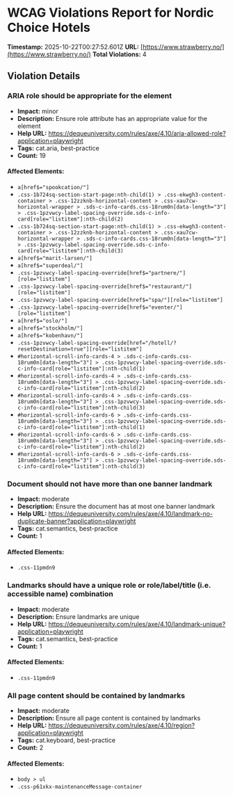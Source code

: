 # WCAG Violations Report for Nordic Choice Hotels

**Timestamp:** 2025-10-22T00:27:52.601Z
**URL:** [https://www.strawberry.no/](https://www.strawberry.no/)
**Total Violations:** 4

## Violation Details

### ARIA role should be appropriate for the element

- **Impact:** minor
- **Description:** Ensure role attribute has an appropriate value for the element
- **Help URL:** https://dequeuniversity.com/rules/axe/4.10/aria-allowed-role?application=playwright
- **Tags:** cat.aria, best-practice
- **Count:** 19

#### Affected Elements:

- `a[href$="spookcation/"]`
- `.css-1b724sq-section-start-page:nth-child(1) > .css-ekwgh3-content-container > .css-12zzknb-horizontal-content > .css-xau7cw-horizontal-wrapper > .sds-c-info-cards.css-18rum0n[data-length="3"] > .css-1pzvwcy-label-spacing-override.sds-c-info-card[role="listitem"]:nth-child(2)`
- `.css-1b724sq-section-start-page:nth-child(1) > .css-ekwgh3-content-container > .css-12zzknb-horizontal-content > .css-xau7cw-horizontal-wrapper > .sds-c-info-cards.css-18rum0n[data-length="3"] > .css-1pzvwcy-label-spacing-override.sds-c-info-card[role="listitem"]:nth-child(3)`
- `a[href$="marit-larsen/"]`
- `a[href$="superdeal/"]`
- `.css-1pzvwcy-label-spacing-override[href$="partnere/"][role="listitem"]`
- `.css-1pzvwcy-label-spacing-override[href$="restaurant/"][role="listitem"]`
- `.css-1pzvwcy-label-spacing-override[href$="spa/"][role="listitem"]`
- `.css-1pzvwcy-label-spacing-override[href$="eventer/"][role="listitem"]`
- `a[href$="oslo/"]`
- `a[href$="stockholm/"]`
- `a[href$="kobenhavn/"]`
- `.css-1pzvwcy-label-spacing-override[href="/hotell/?resetDestination=true"][role="listitem"]`
- `#horizontal-scroll-info-cards-4 > .sds-c-info-cards.css-18rum0n[data-length="3"] > .css-1pzvwcy-label-spacing-override.sds-c-info-card[role="listitem"]:nth-child(1)`
- `#horizontal-scroll-info-cards-4 > .sds-c-info-cards.css-18rum0n[data-length="3"] > .css-1pzvwcy-label-spacing-override.sds-c-info-card[role="listitem"]:nth-child(2)`
- `#horizontal-scroll-info-cards-4 > .sds-c-info-cards.css-18rum0n[data-length="3"] > .css-1pzvwcy-label-spacing-override.sds-c-info-card[role="listitem"]:nth-child(3)`
- `#horizontal-scroll-info-cards-6 > .sds-c-info-cards.css-18rum0n[data-length="3"] > .css-1pzvwcy-label-spacing-override.sds-c-info-card[role="listitem"]:nth-child(1)`
- `#horizontal-scroll-info-cards-6 > .sds-c-info-cards.css-18rum0n[data-length="3"] > .css-1pzvwcy-label-spacing-override.sds-c-info-card[role="listitem"]:nth-child(2)`
- `#horizontal-scroll-info-cards-6 > .sds-c-info-cards.css-18rum0n[data-length="3"] > .css-1pzvwcy-label-spacing-override.sds-c-info-card[role="listitem"]:nth-child(3)`

### Document should not have more than one banner landmark

- **Impact:** moderate
- **Description:** Ensure the document has at most one banner landmark
- **Help URL:** https://dequeuniversity.com/rules/axe/4.10/landmark-no-duplicate-banner?application=playwright
- **Tags:** cat.semantics, best-practice
- **Count:** 1

#### Affected Elements:

- `.css-11pmdn9`

### Landmarks should have a unique role or role/label/title (i.e. accessible name) combination

- **Impact:** moderate
- **Description:** Ensure landmarks are unique
- **Help URL:** https://dequeuniversity.com/rules/axe/4.10/landmark-unique?application=playwright
- **Tags:** cat.semantics, best-practice
- **Count:** 1

#### Affected Elements:

- `.css-11pmdn9`

### All page content should be contained by landmarks

- **Impact:** moderate
- **Description:** Ensure all page content is contained by landmarks
- **Help URL:** https://dequeuniversity.com/rules/axe/4.10/region?application=playwright
- **Tags:** cat.keyboard, best-practice
- **Count:** 2

#### Affected Elements:

- `body > ul`
- `.css-p61xkx-maintenanceMessage-container`
